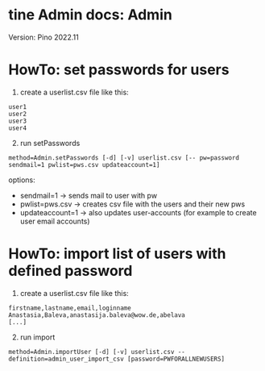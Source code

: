 tine Admin docs: Admin
=================

Version: Pino 2022.11

HowTo: set passwords for users
=================

1) create a userlist.csv file like this:
~~~
user1
user2
user3
user4
~~~
2) run setPasswords

~~~
method=Admin.setPasswords [-d] [-v] userlist.csv [-- pw=password sendmail=1 pwlist=pws.csv updateaccount=1]
~~~

options:

- sendmail=1 -> sends mail to user with pw
- pwlist=pws.csv -> creates csv file with the users and their new pws
- updateaccount=1 -> also updates user-accounts (for example to create user email accounts)

HowTo: import list of users with defined password
=================

1) create a userlist.csv file like this:
~~~
firstname,lastname,email,loginname
Anastasia,Baleva,anastasija.baleva@wow.de,abelava
[...]
~~~
2) run import

~~~
method=Admin.importUser [-d] [-v] userlist.csv -- definition=admin_user_import_csv [password=PWFORALLNEWUSERS]
~~~
